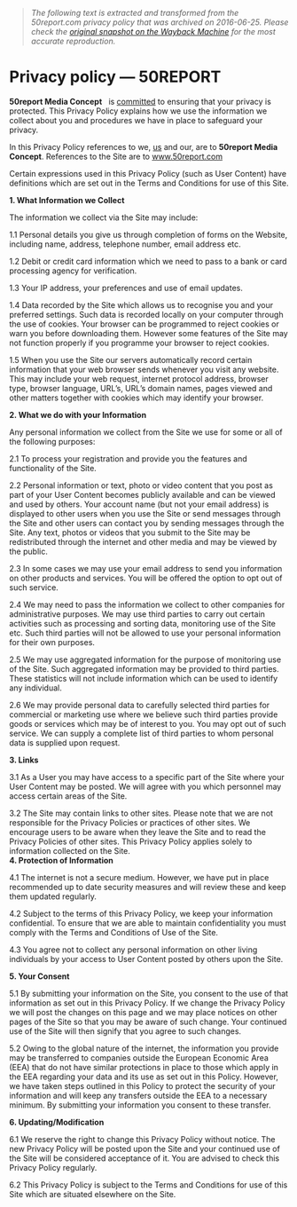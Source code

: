 > *The following text is extracted and transformed from the 50report.com privacy policy that was archived on 2016-06-25. Please check the [original snapshot on the Wayback Machine](https://web.archive.org/web/20160625104412id_/http%3A//www.50report.com/privacy-policy) for the most accurate reproduction.*

# Privacy policy — 50REPORT

**50report Media Concept**   is [committed](http://www.infonigeria.net/iran-rejects-nigeria-spying-allegation/) to ensuring that your privacy is protected. This Privacy Policy explains how we use the information we collect about you and procedures we have in place to safeguard your privacy.

In this Privacy Policy references to we, [us](http://www.infonigeria.net/obama-formally-orders-budget-cuts/) and our, are to **50report Media Concept**. References to the Site are to www.50report.com

Certain expressions used in this Privacy Policy (such as User Content) have definitions which are set out in the Terms and Conditions for use of this Site.

**1\. What Information we Collect**

The information we collect via the Site may include:

1.1 Personal details you give us through completion of forms on the Website, including name, address, telephone number, email address etc.

1.2 Debit or credit card information which we need to pass to a bank or card processing agency for verification.

1.3 Your IP address, your preferences and use of email updates.

1.4 Data recorded by the Site which allows us to recognise you and your preferred settings. Such data is recorded locally on your computer through the use of cookies. Your browser can be programmed to reject cookies or warn you before downloading them. However some features of the Site may not function properly if you programme your browser to reject cookies.

1.5 When you use the Site our servers automatically record certain information that your web browser sends whenever you visit any website. This may include your web request, internet protocol address, browser type, browser language, URL’s, URL’s domain names, pages viewed and other matters together with cookies which may identify your browser.

**2\. What we do with your Information**

Any personal information we collect from the Site we use for some or all of the following purposes:

2.1 To process your registration and provide you the features and functionality of the Site.

2.2 Personal information or text, photo or video content that you post as part of your User Content becomes publicly available and can be viewed and used by others. Your account name (but not your email address) is displayed to other users when you use the Site or send messages through the Site and other users can contact you by sending messages through the Site. Any text, photos or videos that you submit to the Site may be redistributed through the internet and other media and may be viewed by the public.

2.3 In some cases we may use your email address to send you information on other products and services. You will be offered the option to opt out of such service.

2.4 We may need to pass the information we collect to other companies for administrative purposes. We may use third parties to carry out certain activities such as processing and sorting data, monitoring use of the Site etc. Such third parties will not be allowed to use your personal information for their own purposes.

2.5 We may use aggregated information for the purpose of monitoring use of the Site. Such aggregated information may be provided to third parties. These statistics will not include information which can be used to identify any individual.

2.6 We may provide personal data to carefully selected third parties for commercial or marketing use where we believe such third parties provide goods or services which may be of interest to you. You may opt out of such service. We can supply a complete list of third parties to whom personal data is supplied upon request.

**3\. Links**

3.1 As a User you may have access to a specific part of the Site where your User Content may be posted. We will agree with you which personnel may access certain areas of the Site.

3.2 The Site may contain links to other sites. Please note that we are not responsible for the Privacy Policies or practices of other sites. We encourage users to be aware when they leave the Site and to read the Privacy Policies of other sites. This Privacy Policy applies solely to information collected on the Site.  
**4\. Protection of Information**

4.1 The internet is not a secure medium. However, we have put in place recommended up to date security measures and will review these and keep them updated regularly.

4.2 Subject to the terms of this Privacy Policy, we keep your information confidential. To ensure that we are able to maintain confidentiality you must comply with the Terms and Conditions of Use of the Site.

4.3 You agree not to collect any personal information on other living individuals by your access to User Content posted by others upon the Site.

**5\. Your Consent**

5.1 By submitting your information on the Site, you consent to the use of that information as set out in this Privacy Policy. If we change the Privacy Policy we will post the changes on this page and we may place notices on other pages of the Site so that you may be aware of such change. Your continued use of the Site will then signify that you agree to such changes.

5.2 Owing to the global nature of the internet, the information you provide may be transferred to companies outside the European Economic Area (EEA) that do not have similar protections in place to those which apply in the EEA regarding your data and its use as set out in this Policy. However, we have taken steps outlined in this Policy to protect the security of your information and will keep any transfers outside the EEA to a necessary minimum. By submitting your information you consent to these transfer.

**6\. Updating/Modification**

6.1 We reserve the right to change this Privacy Policy without notice. The new Privacy Policy will be posted upon the Site and your continued use of the Site will be considered acceptance of it. You are advised to check this Privacy Policy regularly.

6.2 This Privacy Policy is subject to the Terms and Conditions for use of this Site which are situated elsewhere on the Site.
